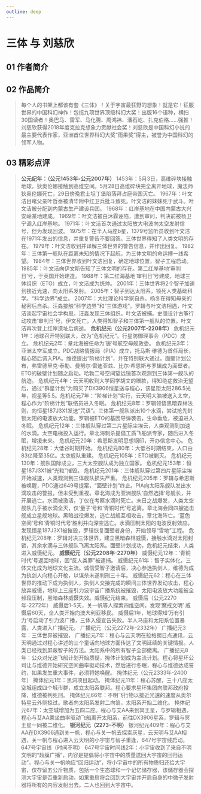 ```yaml
---
outline: deep
---
```


# 三体 与 刘慈欣


## 01 作者简介


## 02 作品简介
> 每个人的书架上都该有套《三体》！关于宇宙最狂野的想象！就是它！征服世界的中国科幻神作！包揽九项世界顶级科幻大奖！出版16个语种，横扫30国读者！奥巴马、雷军、马化腾、周鸿袆、潘石屹、扎克伯格……强推！刘慈欣获得2018年度克拉克想象力贡献社会奖！刘慈欣是中国科幻小说的最主要代表作家，亚洲首位世界科幻大奖“雨果奖”得主，被誉为中国科幻的领军人物。

## 03 精彩点评
> **公元纪年：（公元1453年-公元2007年）**
> 1453年：5月3日，高维碎块接触地球，狄奥伦娜接触到高维空间。5月28日高维碎块完全离开地球，魔法师狄奥伦娜死亡，29日傍晚君士坦丁堡陷落拜占庭帝国灭亡。
> 1967年：叶文洁目睹父亲叶哲泰被清华附中红卫兵批斗致死。叶文洁的妹妹死于武斗。叶文洁被分配到内蒙古生产建设兵团。
> 1968年：红岸基地在中国内蒙古大兴安岭某地建成。
> 1969年：叶文洁被白沐霖诬陷，遭到审问，判决前被杨卫宁调入红岸基地。
> 1971年：叶文洁首次通过太阳放大电波向太空发射信号，但为发现回波。
> 1975年：在半人马座b星，1379号监听员收到叶文洁在1971年发出的信息，并重复警告不要回答。三体世界得知了人类文明的存在。
> 1979年：叶文洁收到并译解三体世界的警告信息，并作出回复。
> 1982年：三体第一舰队在距离未知的情况下起航，为三体文明的命运搏一线希望。
> 1984年：三体世界收到叶文洁回复，确定地球位置，智子工程启动。
> 1985年：叶文洁向伊文斯告知了三体文明的存在。第二红岸基地‘审判日’号，于英国开始建造。
> 1988年：第二红海基地‘审判日’号建成，地球三体组织（ETO）成立，叶文洁成为统帅。
> 2001年：三体世界将2个智子加速到接近光速，向太阳系发射。
> 2005年：智子到达太阳系，锁死人类基础科学。“科学边界”成立。
> 2007年：大批理论科学家自杀。杨冬在得知母亲的秘密后自杀。汪淼接触“科学边界”和“三体游戏”。罗辑与叶文洁相遇，叶文洁谈起宇宙社会学构思。汪淼发现三体组织。叶文洁被捕。史强设计古筝行动攻击‘审判日’号，伊文死亡。人类得知智子和三体第一舰队的位置。叶文洁再次登上红岸遗址后病逝。
> **危机纪元（公元2007年-2208年）**
> 危机纪元1年：地球召开特别联大，改为“危机纪元”。行星防御理事会（PDC）成立。
> 危机纪元2年：章北海被任命为‘唐’号航空母舰政委。
> 危机纪元3年：亚洲太空军成立。PDC战略情报局（PIA）成立，托马斯·维德为首任局长，程心随后调入PIA。维德提出“阶梯计划”，并在特别联大通过。面壁计划公布，弗雷德里克·泰勒、曼努尔·雷迪亚兹、比尔·希恩斯与罗辑成为面壁者。ETO的破壁计划随之启动。哈勃二号空间望远镜首次观测到三体第一舰队的航迹。
> 危机纪元4年：云天明收到大学同学胡文的赠款，得知绝症救治无望后，通过“群星计划”为购买了DX3906恒星送与程心，该星距太阳286.5光年，视星等5.5。危机纪元7年：“阶梯计划”实行，云天明大脑被送入太空，程心作为“阶梯计划”联络员进入冬眠。
> 危机纪元8年：罗辑领悟黑暗森林法则，向恒星187J3X1发送“咒语”。三体第一舰队派出10个水滴，尝试抢先封锁太阳的电波放大功能。罗辑被ETO的基因导弹袭击，生命垂危，被迫进入冬眠。
> 危机纪元12年：三体舰队穿过第二片星际尘埃云，人类观测到加速的水滴。太空电梯投入运行。章北海刺杀提倡工质飞船派专家，随后进入冬眠，增援未来。
> 危机纪元20年：希恩斯发明思想钢印，开办信念中心。
> 危机纪元28年：大低谷时期开始。
> 危机纪元80年：大低谷时期结束，人口由83亿降至35亿。太空舰队重建。
> 危机纪元105年：ETO被剿灭。
> 危机纪元130年：舰队国际成立，三大太空舰队成为独立国家。
> 危机纪元153年：恒星187J3X1被“光粒”摧毁。
> 危机纪元201年：三体舰队穿过第四片星际尘埃开始减速，人类观测到三体舰队损失严重。
> 危机纪元205年：罗辑与希恩斯被唤醒，PDC通过649号提案，“面壁计划”终止。PIA向太阳系舰队发出水滴攻击的警报，但未受到重视。章北海成为亚洲舰队‘自然选择’号舰长，并开展逃亡。水滴被激活，丁仪在考察水滴时死亡。末日之战爆发，人类太空舰队几乎被水滴全灭，仅‘量子’号和‘青铜时代’号逃离。章北海会同四艘追击舰成立星舰地球。黑暗战役爆发，逃亡战舰互相攻击，章北海阵亡。‘蓝色空间’号和‘青铜时代号’胜利并向深空逃亡。水滴压制太阳的电波反射效应。发现恒星187J3X1被摧毁，罗辑恢复面壁者身份，开始领导“雪地”工程。
> 危机纪元208年：罗辑对决三体世界，建立黑暗森林威慑，接触水滴对太阳封锁，其余水滴与三体舰队飞离太阳系。面壁计划成功，危机纪元结束，人类进入威慑纪元。
> **威慑纪元（公元2208年-2270年）**
> 威慑纪元12年：‘青铜时代’号返回地球，因“反人类罪”被逮捕。
> 威慑纪元61年：智子实体化，三体文化成为地球文化主流。诚信受智子邀请后，决心参选执剑人，维德为成为执剑人向程心开枪，以谋杀未遂判刑三十年。
> 威慑纪元62：程心在三体世界的推动下成为执剑人，执剑人交接完成的瞬间三体世界发动攻击，程心放弃威慑，地球上三座引力波宇宙广播系统被摧毁，太阳电波放大功能被全频段压制，黑暗森林威慑失效。威慑纪元结束。
> 威慑后（公元2270年-2272年）
> 威慑后1-5天，关一帆等人探索四维空间，发现‘魔戒文明’
> 威慑后60天，全人类开始向澳大利亚移民。
> 威慑后1年，地球得知‘万有引力’号启动了引力波广播，三体入侵宣告失败。半人马座和太阳系位置暴露，人类进入广播纪元。
> 广播纪元（公元2272年-2332年）
> 广播纪元3年：三体世界被摧毁，
> 广播纪元7年：程心与云天明在拉格朗日点通讯，云天明通过对程心讲述的三个童话向地球方面传达了文明延续的关键情报。人类已经找到屏蔽智子的方法。太阳系中的所有智子全部撤离。
> 广播纪元8年：公众对光速飞船计划开始质疑，掩体计划成为主流计划。程心将星环公司让与维德开始研究空间曲率驱动技术，然后进行冬眠，程心与维德达成誓约，如果发生重大事件，必须将她唤醒。
> 掩体纪元（公元2333年-2400年）
> 掩体纪元1年：黑洞项目起动。
> 掩体纪元11年：程心苏醒，三十八座太空城组成四个城市群，成立太阳系联邦。程心要求星环集团向联邦政府投降，维德被判死刑。
> 掩体纪元66年：不明飞行物以接近光速的速度从奥尔特星云外侧掠过。歌者向太阳系发射二向箔，太阳系开始二维化。
> 掩体纪元67年：太空城增加为五四二座。程心与艾AA来到冥王星，与罗辑相遇，程心与艾AA乘坐曲率驱动飞船离开太阳系，前往DX3906星系，罗辑与冥王星一同被二维化。
> **银河纪元（2273-不明）**
> 银河纪元409年：程心与艾AA在DX3906遇到关一帆，程心与关一帆去探索灰星，云天明与艾AA相遇，关一帆与程心进入云天明的小宇宙与智子重逢，647号宇宙线启动。
> 647号宇宙线（时间不明）
> 647号宇宙时间线2年：小宇宙收到了来自不明文明的“超膜广播”，内容是提倡将小宇宙中的质量送回大宇宙的回归运动”。程心与关一帆响应“回归运动”，将小宇宙中的所有物质归还给大宇宙，仅存留五公斤物质，包括一个生态球和一个记忆储存器，该储存器会探测大宇宙是否重新启动，如果重启将会回到大宇宙并开启自身的中微子发射器将所有的内容发射出去。二人也回到大宇宙中。